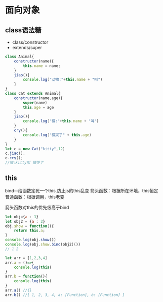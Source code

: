 # 面向对象

## class语法糖

- class/constructor
- extends/super

```javascript
class Animal{
    constructor(name){
        this.name = name;
    }
    jiao(){
        console.log("动物:"+this.name + "叫")
    }
}
class Cat extends Animal{
    constructor(name,age){
        super(name)
        this.age = age
    }
    jiao(){
        console.log("猫:"+this.name + "叫")
    }
    cry(){
        console.log("猫哭了" + this.age)
    }
}
let c = new Cat("kitty",12)
c.jiao();
c.cry();
//猫:kitty叫 猫哭了
```

## this

bind--给函数定死一个this,防止js的this乱变
箭头函数：根据所在环境，this恒定
普通函数：根据调用，this老变

箭头函数对this的优先级高于bind

```javascript
let obj={a : 1}
let obj2 = {a : 2}
obj.show = function(){
    return this.a;
}
console.log(obj.show())
console.log(obj.show.bind(obj2)())
// 1 2

let arr = [1,2,3,4]
arr.a = ()=>{
    console.log(this)
}
arr.b = function(){
    console.log(this)
}
arr.a() //{}
arr.b() //[ 1, 2, 3, 4, a: [Function], b: [Function] ]
```